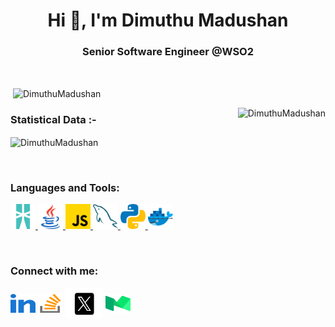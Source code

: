 <h1 align="center">Hi 👋, I'm Dimuthu Madushan</h1>
<h3 align="center">Senior Software Engineer @WSO2</h3>

<br>

<p>&nbsp;<img align="center" src="https://github-readme-stats.vercel.app/api?username=DimuthuMadushan&show_icons=true&locale=en&bg_color=0d1117&text_color=ffffff&repo=convoychat"
    alt="DimuthuMadushan" /></p>

<p><img align="right" src="https://github.com/Adam-pw/Adam-pw/blob/main/animation_500_kxa883sd.gif" alt="DimuthuMadushan" /></p>


<h3>Statistical Data :-</h3>
<p><img align="center"
    src="https://github-readme-stats.vercel.app/api/top-langs?username=DimuthuMadushan&show_icons=true&locale=en&bg_color=0d1117&text_color=ffffff&layout=compact"
    alt="DimuthuMadushan" 
    bg_color=#808080/></p>

<br>

<h3 align="left">Languages and Tools:</h3>
<p align="left"> <a href="https://ballerina.io" target="_blank" rel="noreferrer"> <img
      src="https://raw.githubusercontent.com/DimuthuMadushan/DimuthuMadushan/master/resources/icons/Ballerina.svg"
      alt="nodejs" width="40" height="40" /> </a> <a href="https://www.java.com" target="_blank" rel="noreferrer"> <img
      src="https://raw.githubusercontent.com/DimuthuMadushan/DimuthuMadushan/master/resources/icons/java.svg" alt="java" width="40"
      height="40" /> </a> <a href="https://developer.mozilla.org/en-US/docs/Web/JavaScript" target="_blank"
    rel="noreferrer"> <img
      src="https://raw.githubusercontent.com/DimuthuMadushan/DimuthuMadushan/master/resources/icons/javascript.svg"
      alt="javascript" width="40" height="40" /> </a> <a href="https://www.mysql.com/" target="_blank" rel="noreferrer"> <img
      src="https://raw.githubusercontent.com/DimuthuMadushan/DimuthuMadushan/master/resources/icons/mysql.svg"
      alt="mysql" width="40" height="40" /> </a> </a> 
      <a href="https://www.python.org" target="_blank" rel="noreferrer"> <img
      src="https://raw.githubusercontent.com/DimuthuMadushan/DimuthuMadushan/master/resources/icons/python.svg" alt="python"
      width="40" height="40" /> </a>
      <a href="https://www.docker.com" target="_blank" rel="noreferrer"> <img
      src="https://raw.githubusercontent.com/DimuthuMadushan/DimuthuMadushan/master/resources/icons/docker.svg" alt="docker"
      width="40" height="40" /> </a> </p>

<br>

<h3 align="left">Connect with me:</h3>
<p align="left">
  <a href="https://www.linkedin.com/in/dimuthu-madushan" target="blank"><img align="center"
      src="https://github.com/DimuthuMadushan/DimuthuMadushan/blob/main/resources/icons/linked-in-alt.svg"
      alt="adam pithewan" height="30" width="40" /></a>
  <a href="https://stackoverflow.com/users/19341635/dimuthu-madushan" target="blank"><img align="center"
      src="https://raw.githubusercontent.com/DimuthuMadushan/DimuthuMadushan/master/resources/icons/stack-overflow.svg"
      alt="adam pithen wala" height="30" width="40" /></a>
  <a href="https://twitter.com/D_i_m_u_t_h_u_M" target="blank"><img align="center"
      src="https://github.com/DimuthuMadushan/DimuthuMadushan/blob/main/resources/icons/twitter-x-seeklogo-3.svg"
      alt="adampithewan" height="50" width="60" /></a>
  <a href="https://medium.com/@madushanwmd" target="blank"><img align="center"
      src="https://github.com/DimuthuMadushan/DimuthuMadushan/blob/main/resources/icons/Medium-01.svg"
      alt="adampithewan" height="30" width="40" /></a>
</p>
